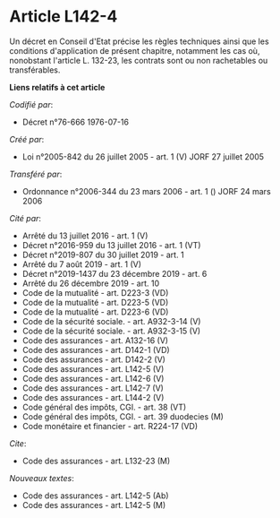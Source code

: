 # Article L142-4

Un décret en Conseil d'Etat précise les règles techniques ainsi que les conditions d'application de présent chapitre,
notamment les cas où, nonobstant l'article L. 132-23, les contrats sont ou non rachetables ou transférables.

**Liens relatifs à cet article**

_Codifié par_:

  - Décret n°76-666 1976-07-16

_Créé par_:

  - Loi n°2005-842 du 26 juillet 2005 - art. 1 (V) JORF 27 juillet 2005

_Transféré par_:

  - Ordonnance n°2006-344 du 23 mars 2006 - art. 1 () JORF 24 mars 2006

_Cité par_:

  - Arrêté du 13 juillet 2016 - art. 1 (V)
  - Décret n°2016-959 du 13 juillet 2016 - art. 1 (VT)
  - Décret n°2019-807 du 30 juillet 2019 - art. 1
  - Arrêté du 7 août 2019 - art. 1 (V)
  - Décret n°2019-1437 du 23 décembre 2019 - art. 6
  - Arrêté du 26 décembre 2019 - art. 10
  - Code de la mutualité - art. D223-3 (VD)
  - Code de la mutualité - art. D223-5 (VD)
  - Code de la mutualité - art. D223-6 (VD)
  - Code de la sécurité sociale. - art. A932-3-14 (V)
  - Code de la sécurité sociale. - art. A932-3-15 (V)
  - Code des assurances - art. A132-16 (V)
  - Code des assurances - art. D142-1 (VD)
  - Code des assurances - art. D142-2 (V)
  - Code des assurances - art. L142-5 (V)
  - Code des assurances - art. L142-6 (V)
  - Code des assurances - art. L142-7 (V)
  - Code des assurances - art. L144-2 (V)
  - Code général des impôts, CGI. - art. 38 (VT)
  - Code général des impôts, CGI. - art. 39 duodecies (M)
  - Code monétaire et financier - art. R224-17 (VD)

_Cite_:

  - Code des assurances - art. L132-23 (M)

_Nouveaux textes_:

  - Code des assurances - art. L142-5 (Ab)
  - Code des assurances - art. L142-5 (M)
